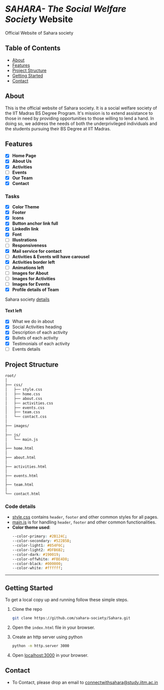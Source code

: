 # _SAHARA- The Social Welfare Society_ Website

Official Website of Sahara society

## Table of Contents

-   [About](#about)
-   [Features](#features)
-   [Project Structure](#project-structure)
-   [Getting Started](getting-started)
-   [Contact](#contact)

## About

This is the official website of Sahara society. It is a social welfare society of the IIT Madras BS Degree Program. It's mission is to extend assistance to those in need by providing opportunities to those willing to lend a hand. In doing so, we address the needs of both the underprivileged individuals and the students pursuing their BS Degree at IIT Madras.

## Features

-   [x] **Home Page**
-   [x] **About Us**
-   [x] **Activities**
-   [ ] **Events**
-   [x] **Our Team**
-   [x] **Contact**

### Tasks
- [x] **Color Theme**
- [x] **Footer**
- [x] **Icons**
- [x] **Button anchor link full**
- [x] **LinkedIn link**
- [x] **Font**
- [ ] **Illustrations**
- [ ] **Responsiveness**
- [x] **Mail service for contact**
- [ ] **Activities & Events will have carousel**
- [x] **Activities border left**
- [ ] **Animations left**
- [ ] **Images for About**
- [ ] **Images for Activities**
- [ ] **Images for Events**
- [x] **Profile details of Team**

Sahara society [details](https://docs.google.com/document/d/1drGVoKkkfh10SDM7KmOImB4YgmmDTpI6uM_bUcFdoPI/edit?pli=1)

#### Text left
- [x] What we do in about
- [x] Social Activities heading
- [x] Description of each activity
- [x] Bullets of each activity
- [x] Testimonials of each activity
- [ ] Events details

## Project Structure

```bash
root/
│
├── css/
│   ├── style.css
│   ├── home.css
│   ├── about.css
│   ├── activities.css
│   ├── events.css
│   ├── team.css
│   └── contact.css
│
├── images/
│
├── js/
│   └── main.js
│
├── home.html
│
├── about.html
│
├── activities.html
│
├── events.html
│
├── team.html
│
└── contact.html

```

### Code details

-   [style.css](./css/style.css) contains `header`, `footer` and other common styles for all pages.
-   [main.js](./js/main.js) is for handling `header`, `footer` and other common functionalities.
-   **Color theme used**:
    ```css
    --color-primary: #2B124C;
    --color-secondary: #522B5B;
    --color-light1: #854F6C;
    --color-light2: #DFB6B2;
    --color-dark: #190019;
    --color-offwhite: #FBE4D8;
    --color-black: #000000;
    --color-white: #ffffff;
    ```

---

## Getting Started

To get a local copy up and running follow these simple steps.

1. Clone the repo

    ```bash
    git clone https://github.com/sahara-society/Sahara.git
    ```

2. Open the `index.html` file in your browser.
3. Create an http server using python
    ```bash
    python -m http.server 3000
    ```
4. Open [localhost:3000](http://0.0.0.0:3000/) in your browser.

## Contact

-   To Contact, please drop an email to [connectwithsahara@study.iitm.ac.in](mailto:connectwithsahara@study.iitm.ac.in)
